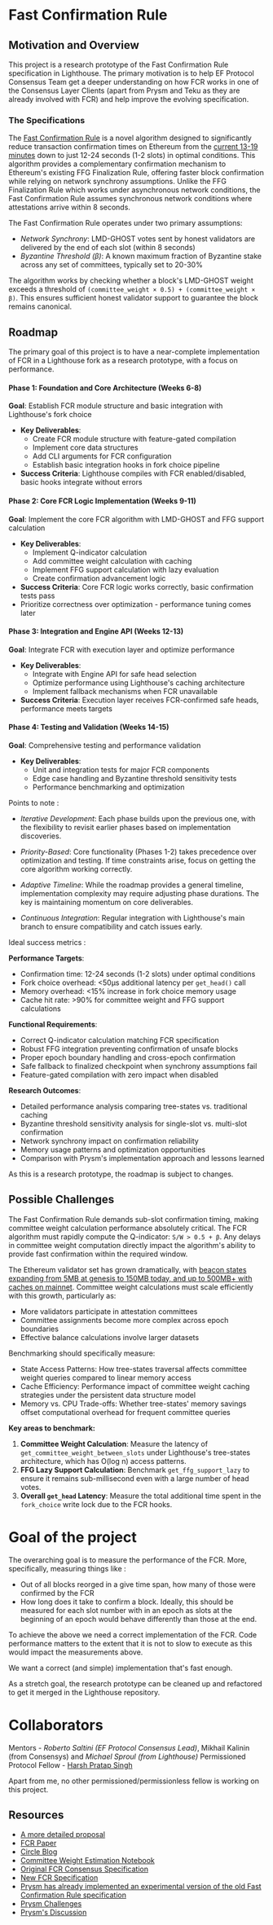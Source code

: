 # Fast Confirmation Rule

## Motivation and Overview

This project is a research prototype of the Fast Confirmation Rule specification in Lighthouse. The primary motivation is to help EF Protocol Consensus Team get a deeper understanding on how FCR works in one of the Consensus Layer Clients (apart from Prysm and Teku as they are already involved with FCR) and help improve the evolving specification.

### The Specifications

The [Fast Confirmation Rule](https://arxiv.org/pdf/2405.00549) is a novel algorithm designed to significantly reduce transaction confirmation times on Ethereum from the [current 13-19 minutes](https://www.circle.com/blog/exploring-confirmation-rules-for-ethereum) down to just 12-24 seconds (1-2 slots) in optimal conditions. This algorithm provides a complementary confirmation mechanism to Ethereum's existing FFG Finalization Rule, offering faster block confirmation while relying on network synchrony assumptions. Unlike the FFG Finalization Rule which works under asynchronous network conditions, the Fast Confirmation Rule assumes synchronous network conditions where attestations arrive within 8 seconds.

The Fast Confirmation Rule operates under two primary assumptions:

* *Network Synchrony*: LMD-GHOST votes sent by honest validators are delivered by the end of each slot (within 8 seconds)
* *Byzantine Threshold (β)*: A known maximum fraction of Byzantine stake across any set of committees, typically set to 20-30%

The algorithm works by checking whether a block's LMD-GHOST weight exceeds a threshold of `(committee_weight × 0.5) + (committee_weight × β)`. This ensures sufficient honest validator support to guarantee the block remains canonical.

## Roadmap

The primary goal of this project is to have a near-complete implementation of FCR in a Lighthouse fork as a research prototype, with a focus on performance.

#### Phase 1: Foundation and Core Architecture (Weeks 6-8)
**Goal**: Establish FCR module structure and basic integration with Lighthouse's fork choice
- **Key Deliverables**:
  - Create FCR module structure with feature-gated compilation
  - Implement core data structures
  - Add CLI arguments for FCR configuration
  - Establish basic integration hooks in fork choice pipeline
- **Success Criteria**: Lighthouse compiles with FCR enabled/disabled, basic hooks integrate without errors

#### Phase 2: Core FCR Logic Implementation (Weeks 9-11)
**Goal**: Implement the core FCR algorithm with LMD-GHOST and FFG support calculation
- **Key Deliverables**:
  - Implement Q-indicator calculation 
  - Add committee weight calculation with caching
  - Implement FFG support calculation with lazy evaluation
  - Create confirmation advancement logic
- **Success Criteria**: Core FCR logic works correctly, basic confirmation tests pass
- Prioritize correctness over optimization - performance tuning comes later

#### Phase 3: Integration and Engine API (Weeks 12-13)
**Goal**: Integrate FCR with execution layer and optimize performance
- **Key Deliverables**:
  - Integrate with Engine API for safe head selection
  - Optimize performance using Lighthouse's caching architecture
  - Implement fallback mechanisms when FCR unavailable
- **Success Criteria**: Execution layer receives FCR-confirmed safe heads, performance meets targets

#### Phase 4: Testing and Validation (Weeks 14-15)
**Goal**: Comprehensive testing and performance validation
- **Key Deliverables**:
  - Unit and integration tests for major FCR components
  - Edge case handling and Byzantine threshold sensitivity tests
  - Performance benchmarking and optimization

Points to note :

* *Iterative Development*: Each phase builds upon the previous one, with the flexibility to revisit earlier phases based on implementation discoveries.

* *Priority-Based*: Core functionality (Phases 1-2) takes precedence over optimization and testing. If time constraints arise, focus on getting the core algorithm working correctly.

* *Adaptive Timeline*: While the roadmap provides a general timeline, implementation complexity may require adjusting phase durations. The key is maintaining momentum on core deliverables.

* *Continuous Integration*: Regular integration with Lighthouse's main branch to ensure compatibility and catch issues early.

Ideal success metrics :

**Performance Targets**:
- Confirmation time: 12-24 seconds (1-2 slots) under optimal conditions
- Fork choice overhead: <50μs additional latency per `get_head()` call
- Memory overhead: <15% increase in fork choice memory usage
- Cache hit rate: >90% for committee weight and FFG support calculations

**Functional Requirements**:
- Correct Q-indicator calculation matching FCR specification
- Robust FFG integration preventing confirmation of unsafe blocks
- Proper epoch boundary handling and cross-epoch confirmation
- Safe fallback to finalized checkpoint when synchrony assumptions fail
- Feature-gated compilation with zero impact when disabled

**Research Outcomes**:
- Detailed performance analysis comparing tree-states vs. traditional caching
- Byzantine threshold sensitivity analysis for single-slot vs. multi-slot confirmation
- Network synchrony impact on confirmation reliability
- Memory usage patterns and optimization opportunities
- Comparison with Prysm's implementation approach and lessons learned

As this is a research prototype, the roadmap is subject to changes.

## Possible Challenges

The Fast Confirmation Rule demands sub-slot confirmation timing, making committee weight calculation performance absolutely critical. The FCR algorithm must rapidly compute the Q-indicator: `S/W > 0.5 + β`. Any delays in committee weight computation directly impact the algorithm's ability to provide fast confirmation within the required window.

The Ethereum validator set has grown dramatically, with [beacon states expanding from 5MB at genesis to 150MB today, and up to 500MB+ with caches on mainnet](https://blog.sigmaprime.io/tree-states-part1.html). Committee weight calculations must scale efficiently with this growth, particularly as:
* More validators participate in attestation committees
* Committee assignments become more complex across epoch boundaries
* Effective balance calculations involve larger datasets

Benchmarking should specifically measure:
* State Access Patterns: How tree-states traversal affects committee weight queries compared to linear memory access
* Cache Efficiency: Performance impact of committee weight caching strategies under the persistent data structure model
* Memory vs. CPU Trade-offs: Whether tree-states' memory savings offset computational overhead for frequent committee queries

**Key areas to benchmark:**
1.  **Committee Weight Calculation**: Measure the latency of `get_committee_weight_between_slots` under Lighthouse's tree-states architecture, which has O(log n) access patterns.
2.  **FFG Lazy Support Calculation**: Benchmark `get_ffg_support_lazy` to ensure it remains sub-millisecond even with a large number of head votes.
3.  **Overall `get_head` Latency**: Measure the total additional time spent in the `fork_choice` write lock due to the FCR hooks.

# Goal of the project

The overarching goal is to measure the performance of the FCR. More, specifically, measuring things like :
- Out of all blocks reorged in a give time span, how many of those were confirmed by the FCR
- How long does it take to confirm a block. Ideally, this should be measured for each slot number with in an epoch as slots at the beginning of an epoch would behave differently than those at the end.

To achieve the above we need a correct implementation of the FCR. Code performance matters to the extent that it is not to slow to execute as this would impact the measurements above.

We want a correct (and simple) implementation that's fast enough. 

As a stretch goal, the research prototype can be cleaned up and refactored to get it merged in the Lighthouse repository.

# Collaborators 

Mentors - *Roberto Saltini (EF Protocol Consensus Lead)*, Mikhail Kalinin (from Consensys) and *Michael Sproul (from Lighthouse)*
Permissioned Protocol Fellow - [Harsh Pratap Singh](https://harsh-ps-2003.bearblog.dev/)

Apart from me, no other permissioned/permissionless fellow is working on this project.

## Resources 

* [A more detailed proposal](https://hackmd.io/@harsh-ps-2003/SJSOZISVge)
* [FCR Paper](https://arxiv.org/pdf/2405.00549)
* [Circle Blog](https://www.circle.com/blog/exploring-confirmation-rules-for-ethereum)
* [Committee Weight Estimation Notebook](https://gist.github.com/saltiniroberto/9ee53d29c33878d79417abb2b4468c20)
* [Original FCR Consensus Specification](https://github.com/ethereum/consensus-specs/pull/3339)
* [New FCR Specification](https://github.com/mkalinin/confirmation-rule)
* [Prysm has already implemented an experimental version of the old Fast Confirmation Rule specification](https://github.com/OffchainLabs/prysm/pull/15164/files)
* [Prysm Challenges](https://github.com/OffchainLabs/prysm/pull/13604)
* [Prysm's Discussion](https://ethresear.ch/t/fast-confirmation-rule-on-safe-head-in-prysm/22167)
